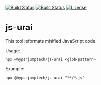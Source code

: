 [![Build Status](https://travis-ci.org/hyperjumptech/js-urai.svg?branch=master)](https://travis-ci.org/hyperjumptech/js-urai)
[![Build Status](https://dev.azure.com/hyperjumptech/js-urai/_apis/build/status/hyperjumptech.js-urai?branchName=master)](https://dev.azure.com/hyperjumptech/js-urai/_build/latest?definitionId=1&branchName=master)
[![License](https://img.shields.io/badge/License-Apache%202.0-blue.svg)](https://opensource.org/licenses/Apache-2.0)

# js-urai

This tool reformats minified JavaScript code.

Usage:
```
npx @hyperjumptech/js-urai <glob-pattern>
```

Example:
```
npx @hyperjumptech/js-urai "**/*.js"
```
